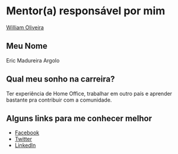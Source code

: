 # Mentor(a) responsável por mim

[William Oliveira](/profiles/mentors/profiles/william_w_oliveira.md)

## Meu Nome

Eric Madureira Argolo

## Qual meu sonho na carreira?

Ter experiência de Home Office, trabalhar em outro país e aprender bastante pra contribuir com a comunidade.

## Alguns links para me conhecer melhor

- [Facebook](https://www.facebook.com/eric.madureira.2)
- [Twitter](https://twitter.com/housemadx)
- [LinkedIn](https://www.linkedin.com/in/eric-madureira-23b6aa100/)
